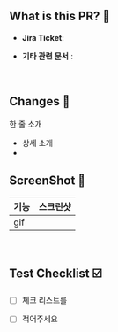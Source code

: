 ## What is this PR? 🔎

- **Jira Ticket**:
- **기타 관련 문서** :

  <br/>

## Changes 📝

한 줄 소개
- 상세 소개
- 
  </br>

## ScreenShot 📸
| 기능 | 스크린샷 |
| --- | --- |
| gif |  |

<br/>

## Test Checklist ☑️ 

- [ ] 체크 리스트를 
- [ ] 적어주세요

  <br/>
